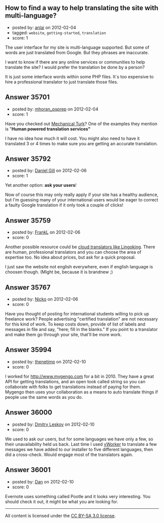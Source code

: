 ## How to find a way to help translating the site with multi-language?

- posted by: [anlai](https://stackexchange.com/users/-1/12739-anlai) on 2012-02-04
- tagged: `website`, `getting-started`, `translation`
- score: 1

The user interface for my site is multi-language supported. But some of words are just translated from Google. But they phrases are inaccurate.

I want to know if there are any online services or communities to help translate the site? I would prefer the translation be done by a person? 

It is just some interface words within some PHP files. It`s too expensive to hire a professional translator to just translate those files. 





## Answer 35701

- posted by: [mhoran_psprep](https://stackexchange.com/users/-1/15626-mhoran-psprep) on 2012-02-04
- score: 1

<p>Have you checked out <a href="http://aws.amazon.com/mturk/" rel="nofollow">Mechanical Turk</a>? One of the examples they mention is "<strong>Human powered translation services"</strong></p>

<p>I have no idea how much it will cost. You might also need to have it translated 3 or 4 times to make sure you are getting an accurate translation.</p>



## Answer 35792

- posted by: [Daniel Gill](https://stackexchange.com/users/-1/16174-daniel-gill) on 2012-02-06
- score: 1

Yet another option: **ask your users**!  

Now of course this may only really apply if your site has a healthy audience, but I'm guessing many of your international users would be eager to correct a faulty Google translation if it only took a couple of clicks!


## Answer 35759

- posted by: [FrankL](https://stackexchange.com/users/-1/16211-frankl) on 2012-02-06
- score: 0

<p>Another possible resource could be <a href="http://www.lingoking.com/en/" rel="nofollow">cloud translators like Lingoking</a>. There are human, professional translators and you can choose the area of expertise too. No idea about prices, but ask for a quick proposal.</p>

<p>I just saw the website not english everywhere, even if english language is choosen though. (Might be, because it is brandnew ;)</p>



## Answer 35767

- posted by: [Nicko](https://stackexchange.com/users/-1/7870-nicko) on 2012-02-06
- score: 0

Have you thought of posting for international students willing to pick up freelance work? People advertising "certified translation" are not necessary for this kind of work.  To keep costs down, provide of list of labels and messages in file and say, "here; fill in the blanks." If you point to a translator and make them go through your site, that'll be more work.


## Answer 35994

- posted by: [thenetimp](https://stackexchange.com/users/-1/16321-thenetimp) on 2012-02-10
- score: 0

I worked for http://www.mygengo.com for a bit in 2010.  They have a great API for getting translations, and an open took called string so you can collaborate with folks to get translations instead of paying for them.  Mygengo then uses your collaboration as a means to auto translate things if people use the same words as you do.


## Answer 36000

- posted by: [Dmitry Leskov](https://stackexchange.com/users/-1/2093-dmitry-leskov) on 2012-02-10
- score: 0

We used to ask our users, but for some languages we have only a few, so their unavailability held us back. Last time I used <a href="http://www.vworker.com">vWorker</a> to translate a few messages we have added to our installer to five different languages, then did a cross-check. Would engage most of the translators again.


## Answer 36001

- posted by: [Dan](https://stackexchange.com/users/-1/16275-dan) on 2012-02-10
- score: 0

Evernote uses something called Pootle and it looks very interesting. You should check it out, it might be what you are looking for.





---

All content is licensed under the [CC BY-SA 3.0 license](https://creativecommons.org/licenses/by-sa/3.0/).
